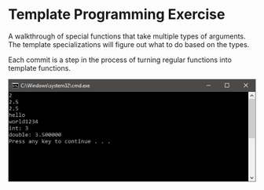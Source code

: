 # Template Programming Exercise

A walkthrough of special functions that take multiple types of arguments. The template specializations will figure out what to do based on the types.

Each commit is a step in the process of turning regular functions into template functions.

![Console App Screenshot](Screenshots/consoleApp.png)
